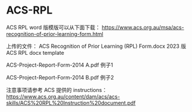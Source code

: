 # ACS-RPL

ACS RPL word 版模版可以从下面下载：
https://www.acs.org.au/msa/acs-recognition-of-prior-learning-form.html

上传的文件：
ACS Recognition of Prior Learning (RPL) Form.docx  2023 版 ACS RPL docx template

ACS-Project-Report-Form-2014 A.pdf  例子1

ACS-Project-Report-Form-2014 B.pdf  例子2

注意事项请参考 ACS 提供的 instructions：
https://www.acs.org.au/content/dam/acs/acs-skills/ACS%20RPL%20Instruction%20document.pdf
